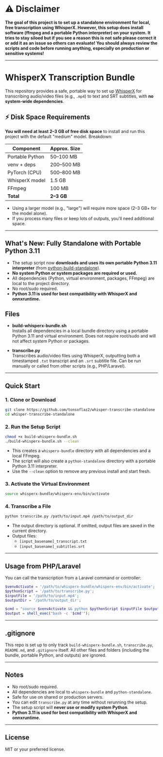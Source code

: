 # ⚠️ Disclaimer

**The goal of this project is to set up a standalone environment for local, free transcription using WhisperX. However, this setup does install software (ffmpeg and a portable Python interpreter) on your system. It tries to stay siloed but if you see a reason this is not safe please correct it or add it as an issue so others can evaluate! You should always review the scripts and code before running anything, especially on production or sensitive systems!**

---

# WhisperX Transcription Bundle

This repository provides a safe, portable way to set up [WhisperX](https://github.com/m-bain/whisperx) for transcribing audio/video files (e.g., `.mp4`) to text and SRT subtitles, with **no system-wide dependencies**.

## ⚡ Disk Space Requirements

**You will need at least 2–3 GB of free disk space** to install and run this project with the default "medium" model. Breakdown:

| Component         | Approx. Size |
|-------------------|--------------|
| Portable Python   | 50–100 MB    |
| venv + deps       | 200–500 MB   |
| PyTorch (CPU)     | 500–800 MB   |
| WhisperX model    | 1.5 GB       |
| FFmpeg            | 100 MB       |
| **Total**         | **2–3 GB**   |

- Using a larger model (e.g., "large") will require more space (2–3 GB+ for the model alone).
- If you process many files or keep lots of outputs, you'll need additional space.

---

## What's New: Fully Standalone with Portable Python 3.11

- The setup script now **downloads and uses its own portable Python 3.11 interpreter** (from [python-build-standalone](https://github.com/indygreg/python-build-standalone)).
- **No system Python or system packages are required or used.**
- All dependencies (Python, virtual environment, packages, FFmpeg) are local to the project directory.
- No root/sudo required.
- **Python 3.11 is used for best compatibility with WhisperX and onnxruntime.**

## Files

- **build-whisperx-bundle.sh**  
  Installs all dependencies in a local bundle directory using a portable Python 3.11 and virtual environment. Does not require root/sudo and will not affect system Python or packages.

- **transcribe.py**  
  Transcribes audio/video files using WhisperX, outputting both a timestamped `.txt` transcript and an `.srt` subtitle file. Can be run manually or called from other scripts (e.g., PHP/Laravel).

---

## Quick Start

### 1. Clone or Download

```bash
git clone https://github.com/tonsoflaz2/whisper-transcribe-standalone
cd whisper-transcribe-standalone
```

### 2. Run the Setup Script

```bash
chmod +x build-whisperx-bundle.sh
./build-whisperx-bundle.sh --clean
```

- This creates a `whisperx-bundle` directory with all dependencies and a local FFmpeg.
- The script will also create a `python-standalone` directory with a portable Python 3.11 interpreter.
- Use the `--clean` option to remove any previous install and start fresh.

### 3. Activate the Virtual Environment

```bash
source whisperx-bundle/whisperx-env/bin/activate
```

### 4. Transcribe a File

```bash
python transcribe.py /path/to/input.mp4 /path/to/output_dir
```
- The output directory is optional. If omitted, output files are saved in the current directory.
- Output files:  
  - `[input_basename]_transcript.txt`  
  - `[input_basename]_subtitles.srt`

---

## Usage from PHP/Laravel

You can call the transcription from a Laravel command or controller:

```php
$venvActivate = '/path/to/whisperx-bundle/whisperx-env/bin/activate';
$pythonScript = '/path/to/transcribe.py';
$inputFile = '/path/to/input.mp4';
$outputDir = '/path/to/output_dir';

$cmd = "source $venvActivate && python $pythonScript $inputFile $outputDir";
$output = shell_exec("bash -c '$cmd'");
```

---

## .gitignore

This repo is set up to only track `build-whisperx-bundle.sh`, `transcribe.py`, `README.md`, and `.gitignore` itself. All other files and folders (including the bundle, portable Python, and outputs) are ignored.

---

## Notes

- No root/sudo required.
- All dependencies are local to `whisperx-bundle` and `python-standalone`.
- Safe for use on shared or production servers.
- You can edit `transcribe.py` at any time without rerunning the setup.
- The setup script will **never use or modify system Python**.
- **Python 3.11 is used for best compatibility with WhisperX and onnxruntime.**

---

## License

MIT or your preferred license. 
